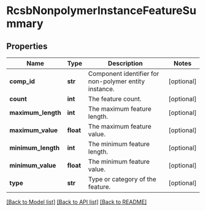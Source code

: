 # RcsbNonpolymerInstanceFeatureSummary

## Properties
Name | Type | Description | Notes
------------ | ------------- | ------------- | -------------
**comp_id** | **str** | Component identifier for non-polymer entity instance. | [optional] 
**count** | **int** | The feature count. | [optional] 
**maximum_length** | **int** | The maximum feature length. | [optional] 
**maximum_value** | **float** | The maximum feature value. | [optional] 
**minimum_length** | **int** | The minimum feature length. | [optional] 
**minimum_value** | **float** | The minimum feature value. | [optional] 
**type** | **str** | Type or category of the feature. | [optional] 

[[Back to Model list]](../README.md#documentation-for-models) [[Back to API list]](../README.md#documentation-for-api-endpoints) [[Back to README]](../README.md)

